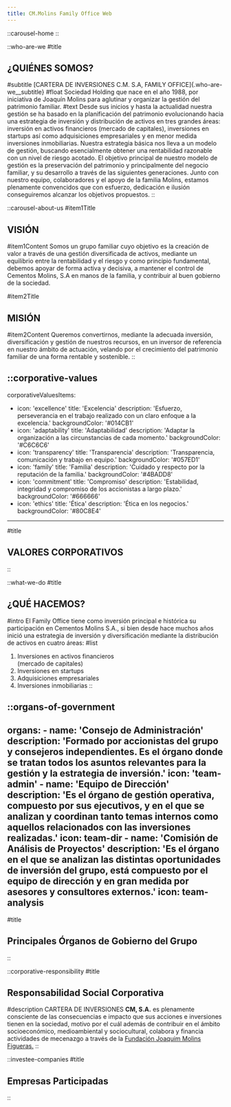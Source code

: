 ```yaml
---
title: CM.Molins Family Office Web
---
```


::carousel-home
::

::who-are-we
#title
  ## ¿QUIÉNES SOMOS?
#subtitle
  [CARTERA DE INVERSIONES C.M. S.A, FAMILY OFFICE]{.who-are-we__subtitle}
#float
  Sociedad Holding que nace en el año 1988, por iniciativa de Joaquín Molins para aglutinar y organizar la gestión del patrimonio familiar.
#text
  Desde sus inicios y hasta la actualidad nuestra gestión se ha basado en la planificación del patrimonio evolucionando hacia una estrategia de inversión y distribución de activos en tres grandes áreas: inversión en activos financieros (mercado de capitales), inversiones en startups así como adquisiciones empresariales y en menor medida inversiones inmobiliarias. Nuestra estrategia básica nos lleva a un modelo de gestión, buscando esencialmente obtener una rentabilidad razonable con un nivel de riesgo acotado. El objetivo principal de nuestro modelo de gestión es la preservación del patrimonio y principalmente del negocio familiar, y su desarrollo a través de las siguientes generaciones. Junto con nuestro equipo, colaboradores y el apoyo de la familia Molins, estamos plenamente convencidos que con esfuerzo, dedicación e ilusión conseguiremos alcanzar los objetivos propuestos.
::

::carousel-about-us
#item1Title
  ## VISIÓN
#item1Content
Somos un grupo familiar cuyo objetivo es la creación de valor a través de una gestión diversificada de activos, mediante un equilibrio entre la rentabilidad y el riesgo y como principio fundamental, debemos apoyar de forma activa y decisiva, a mantener el control de Cementos Molins, S.A en manos de la familia, y contribuir al buen gobierno de la sociedad.

#item2Title
  ## MISIÓN
#item2Content
  Queremos convertirnos, mediante la adecuada inversión, diversificación y gestión de nuestros recursos, en un inversor de referencia en nuestro ámbito de actuación, velando por el crecimiento del patrimonio familiar de una forma rentable y sostenible.
::

::corporative-values
---
corporativeValuesItems:
  - icon: 'excellence'
    title: 'Excelencia'
    description: 'Esfuerzo, perseverancia en el trabajo realizado con un claro enfoque a la excelencia.'
    backgroundColor: '#014CB1'
  - icon: 'adaptability'
    title: 'Adaptabilidad'
    description: 'Adaptar la organización a las circunstancias de cada momento.'
    backgroundColor: '#C6C6C6'
  - icon: 'transparency'
    title: 'Transparencia'
    description: 'Transparencia, comunicación y trabajo en equipo.'
    backgroundColor: '#057ED1'
  - icon: 'family'
    title: 'Familia'
    description: 'Cuidado y respecto por la reputación de la familia.'
    backgroundColor: '#4BADD8'
  - icon: 'commitment'
    title: 'Compromiso'
    description: 'Estabilidad, integridad y compromiso de los accionistas a largo plazo.'
    backgroundColor: '#666666'
  - icon: 'ethics'
    title: 'Ética'
    description: 'Ética en los negocios.'
    backgroundColor: '#80C8E4'
---
#title
  ## VALORES CORPORATIVOS
::

::what-we-do
#title
  ## ¿QUÉ HACEMOS?
#intro
  El Family Office tiene como inversión principal e histórica su participación en Cementos Molins S.A., si bien desde hace muchos años inició una estrategia de inversión y diversificación mediante la distribución de activos en cuatro áreas:
#list
  1. Inversiones en activos financieros<br>(mercado de capitales)
  2. Inversiones en startups
  3. Adquisiciones empresariales
  4. Inversiones inmobiliarias
::


::organs-of-government
---
  organs:
    - name: 'Consejo de Administración'
      description: 'Formado por accionistas del grupo y consejeros independientes. Es el órgano donde se tratan todos los asuntos relevantes para la gestión y la estrategia de inversión.'
      icon: 'team-admin'
    - name: 'Equipo de Dirección'
      description: 'Es el órgano de gestión operativa, compuesto por sus ejecutivos, y en el que se analizan y coordinan tanto temas internos como aquellos relacionados con las inversiones realizadas.'
      icon: team-dir
    - name: 'Comisión de Análisis de Proyectos'
      description: 'Es el órgano en el que se analizan las distintas oportunidades de inversión del grupo, está compuesto por el equipo de dirección y en gran medida por asesores y consultores externos.'
      icon: team-analysis
---
#title
 ## Principales Órganos de Gobierno del Grupo
::

::corporative-responsibility
#title
  ## Responsabilidad Social Corporativa
#description
  CARTERA DE INVERSIONES **CM, S.A.** es plenamente consciente de las consecuencias e impacto que sus acciones e inversiones tienen en la sociedad, motivo por el cuál además de contribuir en el ámbito socioeconómico, medioambiental y sociocultural, colabora y financia actividades de mecenazgo a través de la [Fundación Joaquim Molins Figueras.](http://www.joaquimmolinsfigueras.org/)
::

::investee-companies
#title
  ## Empresas Participadas
::
